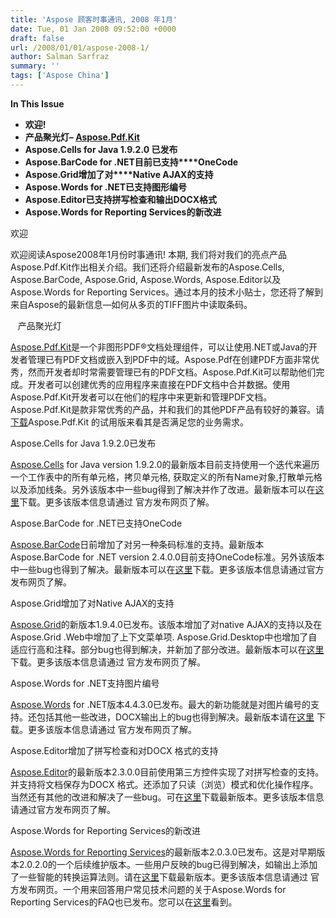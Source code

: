 ```yaml
---
title: 'Aspose 顾客时事通讯, 2008 年1月'
date: Tue, 01 Jan 2008 09:52:00 +0000
draft: false
url: /2008/01/01/aspose-2008-1/
author: Salman Sarfraz
summary: ''
tags: ['Aspose China']
---
```


**In This Issue**

*   **欢迎!**
*   **产品聚光灯– [Aspose.Pdf.Kit][1]**
*   **Aspose.Cells for Java 1.9.2.0 已发布**
*   **Aspose.BarCode for .NET目前已支持****OneCode**
*   **Aspose.Grid增加了对****Native AJAX的支持**
*   **Aspose.Words for .NET已支持图形编号**
*   **Aspose.Editor已支持拼写检查和输出DOCX格式**
*   **Aspose.Words for Reporting Services的新改进**  

欢迎

欢迎阅读Aspose2008年1月份时事通讯! 本期, 我们将对我们的亮点产品Aspose.Pdf.Kit作出相关介绍。我们还将介绍最新发布的Aspose.Cells, Aspose.BarCode, Aspose.Grid, Aspose.Words, Aspose.Editor以及Aspose.Words for Reporting Services。通过本月的技术小贴士，您还将了解到来自Aspose的最新信息—如何从多页的TIFF图片中读取条码。

   产品聚光灯

[Aspose.Pdf.Kit][2]是一个非图形PDF®文档处理组件，可以让使用.NET或Java的开发者管理已有PDF文档或嵌入到PDF中的域。Aspose.Pdf在创建PDF方面非常优秀，然而开发者却时常需要管理已有的PDF文档。Aspose.Pdf.Kit可以帮助他们完成。开发者可以创建优秀的应用程序来直接在PDF文档中合并数据。使用Aspose.Pdf.Kit开发者可以在他们的程序中来更新和管理PDF文档。Aspose.Pdf.Kit是款非常优秀的产品，并和我们的其他PDF产品有较好的兼容。请[下载][3]Aspose.Pdf.Kit 的试用版来看其是否满足您的业务需求。

Aspose.Cells for Java 1.9.2.0已发布

[Aspose.Cells][4] for Java version 1.9.2.0的最新版本目前支持使用一个迭代来遍历一个工作表中的所有单元格，拷贝单元格, 获取定义的所有Name对象,打散单元格以及添加线条。另外该版本中一些bug得到了解决并作了改进。最新版本可以在[这里][5]下载。更多该版本信息请通过 官方发布网页了解。

Aspose.BarCode for .NET已支持OneCode

[Aspose.BarCode][6]日前增加了对另一种条码标准的支持。最新版本Aspose.BarCode for .NET version 2.4.0.0目前支持OneCode标准。另外该版本中一些bug也得到了解决。最新版本可以在[这里][7]下载。更多该版本信息请通过官方发布网页了解。  

Aspose.Grid增加了对Native AJAX的支持

[Aspose.Grid][8]的新版本1.9.4.0已发布。该版本增加了对native AJAX的支持以及在Aspose.Grid .Web中增加了上下文菜单项. Aspose.Grid.Desktop中也增加了自适应行高和注释。部分bug也得到解决，并新加了部分改进。最新版本可以在[这里][9]下载。更多该版本信息请通过 官方发布网页了解。

Aspose.Words for .NET支持图片编号

[Aspose.Words][10] for .NET版本4.4.3.0已发布。最大的新功能就是对图片编号的支持。还包括其他一些改进，DOCX输出上的bug也得到解决。最新版本请在[这里][11] 下载。更多该版本信息请通过 官方发布网页了解。  

Aspose.Editor增加了拼写检查和对DOCX 格式的支持

[Aspose.Editor][12]的最新版本2.3.0.0目前使用第三方控件实现了对拼写检查的支持。并支持将文档保存为DOCX 格式。还添加了只读（浏览）模式和优化操作程序。当然还有其他的改进和解决了一些bug。可在[这里][13]下载最新版本。更多该版本信息请通过官方发布网页了解。  

Aspose.Words for Reporting Services的新改进

[Aspose.Words for Reporting Services][14]的最新版本2.0.3.0已发布。这是对早期版本2.0.2.0的一个后续维护版本。一些用户反映的bug已得到解决，如输出上添加了一些智能的转换运算法则。请在[这里][15]下载最新版本。更多该版本信息请通过 官方发布网页。一个用来回答用户常见技术问题的关于Aspose.Words for Reporting Services的FAQ也已发布。您可以在[这里][16]看到。




[1]: http://www.aspose.com/Products/Aspose.Pdf.Kit/
[2]: http://www.aspose.com/Products/Aspose.Pdf.Kit/
[3]: http://www.aspose.com/Community/Files/51/aspose.pdf.kit/default.aspx
[4]: http://www.aspose.com/Products/Aspose.Cells/
[5]: http://www.aspose.com/Community/Files/51/aspose.cells/entry107075.aspx
[6]: http://www.aspose.com/Products/Aspose.Barcode/
[7]: http://www.aspose.com/Community/Files/53/aspose.barcode/entry107042.aspx
[8]: http://www.aspose.com/Products/Aspose.Grid/
[9]: http://www.aspose.com/Community/Files/53/aspose.grid/category1096.aspx
[10]: http://www.aspose.com/Products/Aspose.Words/
[11]: http://www.aspose.com/Community/Files/51/aspose.words/entry106683.aspx
[12]: http://www.aspose.com/Products/Aspose.Editor/
[13]: http://www.aspose.com/Community/Files/53/aspose.editor/entry106216.aspx
[14]: http://www.aspose.com/Products/Aspose.Words.Reporting.Services/
[15]: http://www.aspose.com/Community/Files/52/aspose.words.reporting.services/entry105764.aspx
[16]: http://www.aspose.com/Community/Forums/thread/103932.aspx



